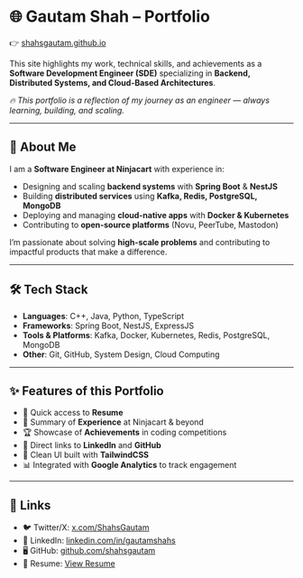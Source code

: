 # 🌐 Gautam Shah – Portfolio
  
👉 [shahsgautam.github.io](https://shahsgautam.github.io)

This site highlights my work, technical skills, and achievements as a **Software Development Engineer (SDE)** specializing in **Backend, Distributed Systems, and Cloud-Based Architectures**.

*🔥 This portfolio is a reflection of my journey as an engineer — always learning, building, and scaling.*

---

## 🚀 About Me
I am a **Software Engineer at Ninjacart** with experience in:
- Designing and scaling **backend systems** with **Spring Boot** & **NestJS**
- Building **distributed services** using **Kafka, Redis, PostgreSQL, MongoDB**
- Deploying and managing **cloud-native apps** with **Docker & Kubernetes**
- Contributing to **open-source platforms** (Novu, PeerTube, Mastodon)

I’m passionate about solving **high-scale problems** and contributing to impactful products that make a difference.

---

## 🛠️ Tech Stack
- **Languages**: C++, Java, Python, TypeScript  
- **Frameworks**: Spring Boot, NestJS, ExpressJS  
- **Tools & Platforms**: Kafka, Docker, Kubernetes, Redis, PostgreSQL, MongoDB  
- **Other**: Git, GitHub, System Design, Cloud Computing  

---

## ✨ Features of this Portfolio
- 📄 Quick access to **Resume**  
- 💼 Summary of **Experience** at Ninjacart & beyond  
- 🏆 Showcase of **Achievements** in coding competitions  
- 🔗 Direct links to **LinkedIn** and **GitHub**  
- 🎨 Clean UI built with **TailwindCSS**  
- 📊 Integrated with **Google Analytics** to track engagement  

---

## 🔗 Links
- 🐦 Twitter/X: [x.com/ShahsGautam](https://x.com/ShahsGautam)  
- 💼 LinkedIn: [linkedin.com/in/gautamshahs](https://www.linkedin.com/in/gautamshahs/)  
- 🖥️ GitHub: [github.com/shahsgautam](https://github.com/shahsgautam)  
- 📄 Resume: [View Resume](https://drive.google.com/file/d/1pYZfAlCNW_xixeDzRMsVB273y6eW1yJ2/view) 
